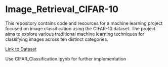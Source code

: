# Image_Retrieval_CIFAR-10
This repository contains code and resources for a machine learning project focused on image classification using the CIFAR-10 dataset.
The project aims to explore various traditional machine learning techniques for classifying images across ten distinct categories.

[Link to Dataset](https://www.cs.toronto.edu/~kriz/cifar-10-python.tar.gz)

Use CIFAR_Classification.ipynb for further implementation
